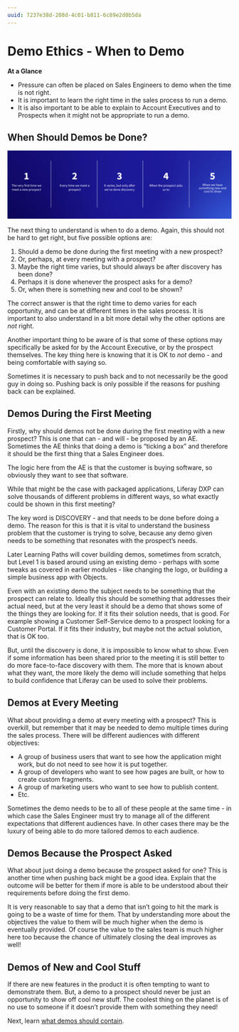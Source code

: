 ```yaml
---
uuid: 7237e38d-208d-4c01-b811-6c89e2d0b5da
---
```


# Demo Ethics - When to Demo

**At a Glance**

* Pressure can often be placed on Sales Engineers to demo when the time is not right.
* It is important to learn the right time in the sales process to run a demo.
* It is also important to be able to explain to Account Executives and to Prospects when it might not be appropriate to run a demo.

## When Should Demos be Done?

![Five possible times to demo are: during the first meeting, at every meeting, it varies but only after discovery, whenever the propsect asks, when there is something new to show.](./when-to-demo/images/01.png)

The next thing to understand is when to do a demo. Again, this should not be hard to get right, but five possible options are:

1. Should a demo be done during the first meeting with a new prospect?
1. Or, perhaps, at every meeting with a prospect?
1. Maybe the right time varies, but should always be after discovery has been done?
1. Perhaps it is done whenever the prospect asks for a demo?
1. Or, when there is something new and cool to be shown?

The correct answer is that the right time to demo varies for each opportunity, and can be at different times in the sales process. It is important to also understand in a bit more detail why the other options are _not_ right.

Another important thing to be aware of is that some of these options may specifically be asked for by the Account Executive, or by the prospect themselves. The key thing here is knowing that it is OK to _not_ demo - and being comfortable with saying so.

Sometimes it is necessary to push back and to not necessarily be the good guy in doing so. Pushing back is only possible if the reasons for pushing back can be explained.

## Demos During the First Meeting

Firstly, why should demos not be done during the first meeting with a new prospect? This is one that can - and will - be proposed by an AE. Sometimes the AE thinks that doing a demo is “ticking a box” and therefore it should be the first thing that a Sales Engineer does.

The logic here from the AE is that the customer is buying software, so obviously they want to see that software.

While that might be the case with packaged applications, Liferay DXP can solve thousands of different problems in different ways, so what exactly could be shown in this first meeting?

The key word is DISCOVERY - and that needs to be done before doing a demo. The reason for this is that it is vital to understand the business problem that the customer is trying to solve, because any demo given needs to be something that resonates with the prospect’s needs.

Later Learning Paths will cover building demos, sometimes from scratch, but Level 1 is based around using an existing demo - perhaps with some tweaks as covered in earlier modules - like changing the logo, or building a simple business app with Objects.

Even with an existing demo the subject needs to be something that the prospect can relate to. Ideally this should be something that addresses their actual need, but at the very least it should be a demo that shows some of the things they are looking for. If it fits their solution needs, that is good. For example showing a Customer Self-Service demo to a prospect looking for a Customer Portal. If it fits their industry, but maybe not the actual solution, that is OK too.

But, until the discovery is done, it is impossible to know what to show. Even if some information has been shared prior to the meeting it is still better to do more face-to-face discovery with them. The more that is known about what they want, the more likely the demo will include something that helps to build confidence that Liferay can be used to solve their problems.

## Demos at Every Meeting

What about providing a demo at every meeting with a prospect? This is overkill, but remember that it may be needed to demo multiple times during the sales process. There will be different audiences with different objectives:

* A group of business users that want to see how the application might work, but do not need to see how it is put together.
* A group of developers who want to see how pages are built, or how to create custom fragments.
* A group of marketing users who want to see how to publish content.
* Etc.

Sometimes the demo needs to be to all of these people at the same time - in which case the Sales Engineer must try to manage all of the different expectations that different audiences have. In other cases there may be the luxury of being able to do more tailored demos to each audience.

## Demos Because the Prospect Asked

What about just doing a demo because the prospect asked for one? This is another time when pushing back might be a good idea. Explain that the outcome will be better for them if more is able to be understood about their requirements before doing the first demo.

It is very reasonable to say that a demo that isn’t going to hit the mark is going to be a waste of time for them. That by understanding more about the objectives the value to them will be much higher when the demo is eventually provided. Of course the value to the sales team is much higher here too because the chance of ultimately closing the deal improves as well!

## Demos of New and Cool Stuff

If there are new features in the product it is often tempting to want to demonstrate them. But, a demo to a prospect should never be just an opportunity to show off cool new stuff. The coolest thing on the planet is of no use to someone if it doesn’t provide them with something they need!

Next, learn [what demos should contain](./what-to-demo.md).
